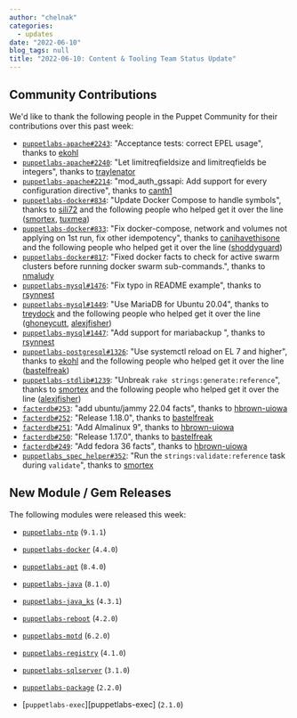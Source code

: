 ```yaml
---
author: "chelnak"
categories:
  - updates
date: "2022-06-10"
blog_tags: null
title: "2022-06-10: Content & Tooling Team Status Update"
---
```


## Community Contributions

We'd like to thank the following people in the Puppet Community for their contributions over this past week:

- [`puppetlabs-apache#2243`][puppetlabs-apache-pr-2243]: "Acceptance tests: correct EPEL usage", thanks to [ekohl][ekohl]
- [`puppetlabs-apache#2240`][puppetlabs-apache-pr-2240]: "Let limitreqfieldsize and limitreqfields be integers", thanks to [traylenator][traylenator]
- [`puppetlabs-apache#2214`][puppetlabs-apache-pr-2214]: "mod_auth_gssapi: Add support for every configuration directive", thanks to [canth1][canth1]
- [`puppetlabs-docker#834`][puppetlabs-docker-pr-834]: "Update Docker Compose to handle symbols", thanks to [sili72][sili72] and the following people who helped get it over the line ([smortex][smortex], [tuxmea][tuxmea])
- [`puppetlabs-docker#833`][puppetlabs-docker-pr-833]: "Fix docker-compose, network and volumes not applying on 1st run, fix other idempotency", thanks to [canihavethisone][canihavethisone] and the following people who helped get it over the line ([shoddyguard][shoddyguard])
- [`puppetlabs-docker#817`][puppetlabs-docker-pr-817]: "Fixed docker facts to check for active swarm clusters before running docker swarm sub-commands.", thanks to [nmaludy][nmaludy]
- [`puppetlabs-mysql#1476`][puppetlabs-mysql-pr-1476]: "Fix typo in README example", thanks to [rsynnest][rsynnest]
- [`puppetlabs-mysql#1449`][puppetlabs-mysql-pr-1449]: "Use MariaDB for Ubuntu 20.04", thanks to [treydock][treydock] and the following people who helped get it over the line ([ghoneycutt][ghoneycutt], [alexjfisher][alexjfisher])
- [`puppetlabs-mysql#1447`][puppetlabs-mysql-pr-1447]: "Add support for mariabackup ", thanks to [rsynnest][rsynnest]
- [`puppetlabs-postgresql#1326`][puppetlabs-postgresql-pr-1326]: "Use systemctl reload on EL 7 and higher", thanks to [ekohl][ekohl] and the following people who helped get it over the line ([bastelfreak][bastelfreak])
- [`puppetlabs-stdlib#1239`][puppetlabs-stdlib-pr-1239]: "Unbreak `rake strings:generate:reference`", thanks to [smortex][smortex] and the following people who helped get it over the line ([alexjfisher][alexjfisher])
- [`facterdb#253`][facterdb-pr-253]: "add ubuntu/jammy 22.04 facts", thanks to [hbrown-uiowa][hbrown-uiowa]
- [`facterdb#252`][facterdb-pr-252]: "Release 1.18.0", thanks to [bastelfreak][bastelfreak]
- [`facterdb#251`][facterdb-pr-251]: "Add Almalinux 9", thanks to [hbrown-uiowa][hbrown-uiowa]
- [`facterdb#250`][facterdb-pr-250]: "Release 1.17.0", thanks to [bastelfreak][bastelfreak]
- [`facterdb#249`][facterdb-pr-249]: "Add fedora 36 facts", thanks to [hbrown-uiowa][hbrown-uiowa]
- [`puppetlabs_spec_helper#352`][puppetlabs_spec_helper-pr-352]: "Run the `strings:validate:reference` task during `validate`", thanks to [smortex][smortex]

## New Module / Gem Releases

The following modules were released this week:

- [`puppetlabs-ntp`][puppetlabs-ntp] (`9.1.1`)
- [`puppetlabs-docker`][puppetlabs-docker] (`4.4.0`)
- [`puppetlabs-apt`][puppetlabs-apt] (`8.4.0`)
- [`puppetlabs-java`][puppetlabs-java] (`8.1.0`)
- [`puppetlabs-java_ks`][puppetlabs-java_ks] (`4.3.1`)
- [`puppetlabs-reboot`][puppetlabs-reboot] (`4.2.0`)
- [`puppetlabs-motd`][puppetlabs-motd] (`6.2.0`)
- [`puppetlabs-registry`][puppetlabs-registry] (`4.1.0`)
- [`puppetlabs-sqlserver`][puppetlabs-sqlserver] (`3.1.0`)
- [`puppetlabs-package`][puppetlabs-package] (`2.2.0`)
- [`puppetlabs-exec`][puppetlabs-exec] (`2.1.0`)

  [puppetlabs-ntp]: https://github.com/puppetlabs/puppetlabs-ntp
  [puppetlabs-docker]: https://github.com/puppetlabs/puppetlabs-docker
  [puppetlabs-apt]: https://github.com/puppetlabs/puppetlabs-apt
  [puppetlabs-java]: https://github.com/puppetlabs/puppetlabs-java
  [puppetlabs-java_ks]: https://github.com/puppetlabs/puppetlabs-java_ks
  [puppetlabs-reboot]: https://github.com/puppetlabs/puppetlabs-reboot
  [puppetlabs-motd]: https://github.com/puppetlabs/puppetlabs-motd
  [puppetlabs-registry]: https://github.com/puppetlabs/puppetlabs-registry
  [puppetlabs-sqlserver]: https://github.com/puppetlabs/puppetlabs-sqlserver
  [puppetlabs-package]: 
  [puppetlabs-exec]: 
  [puppetlabs-apache-pr-2243]: https://github.com/puppetlabs/puppetlabs-apache/pull/2243
  [ekohl]: https://github.com/ekohl
  [puppetlabs-apache-pr-2240]: https://github.com/puppetlabs/puppetlabs-apache/pull/2240
  [traylenator]: https://github.com/traylenator
  [puppetlabs-apache-pr-2214]: https://github.com/puppetlabs/puppetlabs-apache/pull/2214
  [canth1]: https://github.com/canth1
  [puppetlabs-docker-pr-834]: https://github.com/puppetlabs/puppetlabs-docker/pull/834
  [sili72]: https://github.com/sili72
  [smortex]: https://github.com/smortex
  [tuxmea]: https://github.com/tuxmea
  [puppetlabs-docker-pr-833]: https://github.com/puppetlabs/puppetlabs-docker/pull/833
  [canihavethisone]: https://github.com/canihavethisone
  [shoddyguard]: https://github.com/shoddyguard
  [puppetlabs-docker-pr-817]: https://github.com/puppetlabs/puppetlabs-docker/pull/817
  [nmaludy]: https://github.com/nmaludy
  [puppetlabs-mysql-pr-1476]: https://github.com/puppetlabs/puppetlabs-mysql/pull/1476
  [rsynnest]: https://github.com/rsynnest
  [puppetlabs-mysql-pr-1449]: https://github.com/puppetlabs/puppetlabs-mysql/pull/1449
  [treydock]: https://github.com/treydock
  [ghoneycutt]: https://github.com/ghoneycutt
  [alexjfisher]: https://github.com/alexjfisher
  [puppetlabs-mysql-pr-1447]: https://github.com/puppetlabs/puppetlabs-mysql/pull/1447
  [puppetlabs-postgresql-pr-1326]: https://github.com/puppetlabs/puppetlabs-postgresql/pull/1326
  [bastelfreak]: https://github.com/bastelfreak
  [puppetlabs-stdlib-pr-1239]: https://github.com/puppetlabs/puppetlabs-stdlib/pull/1239
  [facterdb-pr-253]: https://github.com/voxpupuli/facterdb/pull/253
  [hbrown-uiowa]: https://github.com/hbrown-uiowa
  [facterdb-pr-252]: https://github.com/voxpupuli/facterdb/pull/252
  [facterdb-pr-251]: https://github.com/voxpupuli/facterdb/pull/251
  [facterdb-pr-250]: https://github.com/voxpupuli/facterdb/pull/250
  [facterdb-pr-249]: https://github.com/voxpupuli/facterdb/pull/249
  [puppetlabs_spec_helper-pr-352]: https://github.com/puppetlabs/puppetlabs_spec_helper/pull/352
